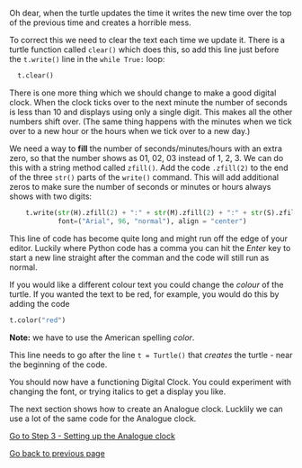 Oh dear, when the turtle updates the time it writes the new time over the top of the previous time and creates a horrible mess.

To correct this we need to clear the text each time we update it. There is a turtle function called ```clear()``` which does this, so add this line just before the ```t.write()``` line in the ```while True:``` loop:

```python
  t.clear()
```

There is one more thing which we should change to make a good digital clock. When the clock ticks over to the next minute the number of seconds is less than 10 and displays using only a single digit. This makes all the other numbers shift over. (The same thing happens with the minutes when we tick over to a new hour or the hours when we tick over to a new day.)

We need a way to **fill** the number of seconds/minutes/hours with an extra zero, so that the number shows as 01, 02, 03 instead of 1, 2, 3. We can do this with a string method called ```zfill()```. Add the code ```.zfill(2)``` to the end of the three ```str()``` parts of the ```write()``` command. This will add additional zeros to make sure the number of seconds or minutes or hours always shows with two digits:

```python
    t.write(str(H).zfill(2) + ":" + str(M).zfill(2) + ":" + str(S).zfill(2),
            font=("Arial", 96, "normal"), align = "center")
```

This line of code has become quite long and might run off the edge of your editor. Luckily where Python code has a comma you can hit the *Enter* key to start a new line straight after the comman and the code will still run as normal.

If you would like a different colour text you could change the *colour* of the turtle. If you wanted the text to be red, for example, you would do this by adding the code

```python
t.color("red")
```

**Note:** we have to use the American spelling *color*.

This line needs to go after the line ```t = Turtle()``` that *creates* the turtle - near the beginning of the code.

You should now have a functioning Digital Clock. You could experiment with changing the font, or trying italics to get a display you like.

The next section shows how to create an Analogue clock. Lucklily we can use a lot of the same code for the Analogue clock.

[Go to Step 3 - Setting up the Analogue clock](../Step3-Setting-up-the-Analogue-clock)

[Go back to previous page](README3.md)
